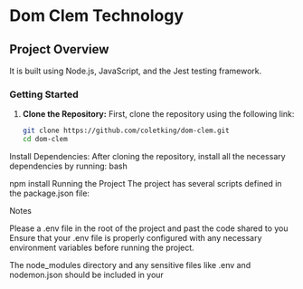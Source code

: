 
# Dom Clem Technology

## Project Overview
It is built using Node.js, JavaScript, and the Jest testing framework.

### Getting Started

1. **Clone the Repository:**
   First, clone the repository using the following link:
   ```bash
   git clone https://github.com/coletking/dom-clem.git
   cd dom-clem
Install Dependencies:
After cloning the repository, install all the necessary dependencies by running:
bash

npm install
Running the Project
The project has several scripts defined in the package.json file:

Notes

Please a .env file in the root of the project and past the code shared to you 
Ensure that your .env file is properly configured with any necessary environment variables before running the project.

The node_modules directory and any sensitive files like .env and nodemon.json should be included in your 